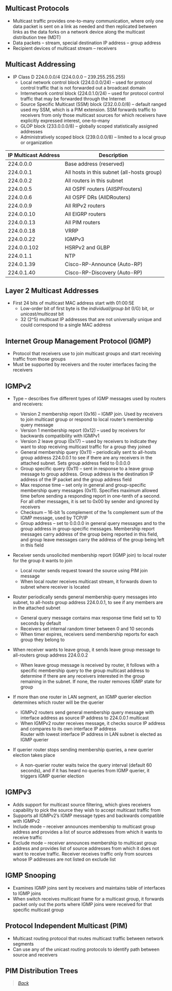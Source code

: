 ## Multicast Protocols  
* Multicast traffic provides one-to-many communication, where only one data packet is sent on a link as needed and then replicated between links as the data forks on a network device along the multicast distribution tree (MDT)  
* Data packets – stream, special destination IP address – group address  
* Recipient devices of multicast stream – receivers  


## Multicast Addressing  
* IP Class D 224.0.0.0/4 (224.0.0.0 – 239.255.255.255)  
  * Local network control block (224.0.0.0/24) – used for protocol control traffic that is not forwarded out a broadcast domain  
  * Internetwork control block (224.0.1.0/24) – used for protocol control traffic that may be forwarded through the Internet  
  * Source Specific Multicast (SSM) block (232.0.0.0/8) – default ranged used my SSM, which is a PIM extension. SSM forwards traffic to receivers from only those multicast sources for which receivers have explicitly expressed interest, one-to-many  
  * GLOP block (233.0.0.0/8) – globally scoped statistically assigned addresses  
  * Administratively scoped block (239.0.0.0/8) – limited to a local group or organization  

| **IP Multicast Address** | **Description** |  
| --- | --- |  
| 224.0.0.0 | Base address (reserved) |  
| 224.0.0.1 | All hosts in this subnet (all-hosts group) |  
| 224.0.0.2 | All routers in this subnet |  
| 224.0.0.5 | All OSPF routers (AllSPFrouters) |  
| 224.0.0.6 | All OSPF DRs (AllDRouters) |  
| 224.0.0.9 | All RIPv2 routers |  
| 224.0.0.10 | All EIGRP routers |  
| 224.0.0.13 | All PIM routers |  
| 224.0.0.18 | VRRP |  
| 224.0.0.22 | IGMPv3 |  
| 224.0.0.102 | HSRPv2 and GLBP |  
| 224.0.1.1 | NTP |  
| 224.0.1.39 | Cisco-RP-Announce (Auto-RP) |  
| 224.0.1.40 | Cisco-RP-Discovery (Auto-RP) |  


## Layer 2 Multicast Addresses  
* First 24 bits of multicast MAC address start with 01:00:5E  
  * Low-order bit of first byte is the *individual/group bit* (I/G) bit, or *unicast/multicast* bit  
  * 32 (2^5) multicast IP addresses that are not universally unique and could correspond to a single MAC address  
  
  
## Internet Group Management Protocol (IGMP)  
* Protocol that receivers use to join multicast groups and start receiving traffic from those groups  
* Must be supported by receivers and the router interfaces facing the receivers  


## IGMPv2  
* Type – describes five different types of IGMP messages used by routers and receivers:  
  * Version 2 membership report (0x16) – IGMP join. Used by receivers to join multicast group or respond to local router’s membership query message  
  * Version 1 membership report (0x12) – used by receivers for backwards compatibility with IGMPv1  
  * Version 2 leave group (0x17) – used by receivers to indicate they want to stop receiving multicast traffic for a group they joined  
  * General membership query (0x11) – periodically sent to all-hosts group address 224.0.0.1 to see if there are any receivers in the attached subnet. Sets group address field to 0.0.0.0  
  * Group specific query (0x11) – sent in response to a leave group message to group address. Group address is the destination IP address of the IP packet and the group address field  
  * Max response time – set only in general and group-specific membership query messages (0x11). Specifies maximum allowed time before sending a responding report in one-tenth of a second. For all other messages, it is set to 0x00 by sender and ignored by receivers  
  * Checksum – 16-bit 1s complement of the 1s complement sum of the IGMP message, used by TCP/IP  
  * Group address – set to 0.0.0.0 in general query messages and to the group address in group-specific messages. Membership report messages carry address of the group being reported in this field, and group leave messages carry the address of the group being left in this field  

* Receiver sends unsolicited membership report (IGMP join) to local router for the group it wants to join  
  * Local router sends request toward the source using PIM join message  
  * When local router receives multicast stream, it forwards down to subnet where receiver is located  
  
* Router periodically sends general membership query messages into subnet, to all-hosts group address 224.0.0.1, to see if any members are in the attached subnet  
  * General query message contains max response time field set to 10 seconds by default  
  * Receivers set internal random timer between 0 and 10 seconds  
  * When timer expires, receivers send membership reports for each group they belong to  

* When receiver wants to leave group, it sends leave group message to all-routers group address 224.0.0.2  
  * When leave group message is received by router, it follows with a specific membership query to the group multicast address to determine if there are any receivers interested in the group remaining in the subnet. If none, the router removes IGMP state for group  

* If more than one router in LAN segment, an IGMP querier election determines which router will be the querier  
  * IGMPv2 routers send general membership query message with interface address as source IP address to 224.0.0.1 multicast  
  * When IGMPv2 router receives message, it checks source IP address and compares to its own interface IP address  
Router with lowest interface IP address in LAN subnet is elected as IGMP querier  

* If querier router stops sending membership queries, a new querier election takes place  
  * A non-querier router waits twice the query interval (default 60 seconds), and if it has heard no queries from IGMP querier, it triggers IGMP querier election  

## IGMPv3  
* Adds support for multicast source filtering, which gives receivers capability to pick the source they wish to accept multicast traffic from
* Supports all IGMPv2’s IGMP message types and backwards compatible with IGMPv2
 * Include mode – receiver announces membership to multicast group address and provides a list of source addresses from which it wants to receive traffic
 * Exclude mode – receiver announces membership to multicast group address and provides list of source addresses from which it does not want to receive traffic. Receiver receives traffic only from sources whose IP addresses are not listed on exclude list

## IGMP Snooping
* Examines IGMP joins sent by receivers and maintains table of interfaces to IGMP joins
* When switch receives multicast frame for a multicast group, it forwards packet only out the ports where IGMP joins were received for that specific multicast group

## Protocol Independent Multicast (PIM)
* Multicast routing protocol that routes multicast traffic between network segments
* Can use any of the unicast routing protocols to identify path between source and receivers

## PIM Distribution Trees



> [*Back*](https://github.com/network-dluong/CCNP-ENCOR/tree/3.0-Infrastructure)  
